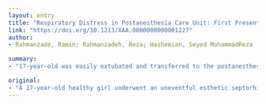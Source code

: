 ```yaml
---
layout: entry
title: "Respiratory Distress in Postanesthesia Care Unit: First Presentation of Coronavirus Disease 2019 in a 17-Year-Old Girl: A Case Report"
link: "https://doi.org/10.1213/XAA.0000000000001227"
author:
- Rahmanzade, Ramin; Rahmanzadeh, Reza; Hashemian, Seyed MohammadReza

summary:
- "17-year-old was easily extubated and transferred to the postanesthesia care unit. She developed dyspnea with SpO2 of 84% and promptly received oxygen with bilevel positive airway pressure."

original:
- "A 17-year-old healthy girl underwent an uneventful esthetic septorhinoplasty. She was easily extubated and transferred to the postanesthesia care unit (PACU) with oxygen saturation (SpO2) of 96%. About 30 minutes after arrival in the PACU, she developed dyspnea with SpO2 of 84% and promptly received oxygen with bilevel positive airway pressure in conjunction with low-dose corticosteroid. The subsequent chest computed tomography (CT) revealed bilateral patchy infiltrates similar to the radiologic findings of Coronavirus Disease 2019 (COVID-19). Finally, a reverse transcriptase polymerase chain reaction (RT-PCR) of a pharyngeal specimen confirmed the diagnosis of COVID-19."
---
```


